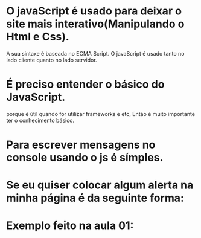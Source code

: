 # O javaScript é usado para deixar o site mais interativo(Manipulando o Html e Css).
A sua sintaxe é baseada no ECMA Script.
O javaScript é usado tanto no lado cliente quanto no lado servidor.

# É preciso entender o básico do JavaScript.
porque é útil quando for utilizar frameworks e etc, Então é muito importante ter o conhecimento básico.

# Para escrever mensagens no console usando o js é símples.

<script>
    console.log('Olá mundo!');
</script>

# Se eu quiser colocar algum alerta na minha página é da seguinte forma:

<script>
    console.log('Olá mundo!');
    window.alert('Aviso!');
</script>

# Exemplo feito na aula 01:
<html>
    <body>
        <script>
            
            console.log('Olá mundo!');
            console.log('Olá mundo 2');
            console.log('Olá mundo 3');
            console.log('Olá mundo 4');
            console.log('Olá mundo 5');
            
            window.alert('Olá mundo!');
        </script>
    </body>
</html>

# Variáveis e constantes:
para declarar variáveis em javaScript é preciso chamar: var(variável global),let(variável do escopo), const(constante).

# exemplo:
var nome = "Kelvem"; é uma variável global

{
    let idade = 19;
}

se eu for tentar imprimir fora do escopo não funciona.
Tudo que for fazer terá que ser dentro do escopo, ou seja, dentro das chaves, até mesmo para imprimir algo, modificar etc.

# constantes exemplos:

const nome = 'Kelvem';
console.log(nome);

diferente da variável, a constate ela não pode ser alterada.

# OBS:
Na declaração de variáveis, basicamente tudo que for fazer, o código é lido de cima para baixo, ou seja:
se eu declarar uma variável para escrever um texto e o nome foi declarado em baixo, exemplo:

var texto = 'O nome é =' + nome;
var nome = 'kelvem';

# o nome não vai ser imprimido, porque para dar certo tem que declarar antes:

var nome = 'kelvem';
var texto = 'O nome é:' + nome;

# Arrays:
Uma array basicamente é uma lista que podemos armazenar dados de forma ordenada, ele pode conter variáveis de algum tipo, tanto string, inteiro, ponto flutuante e etc.

# Formas de declarar array:
var nome = ['algua coisa'];

var nome = new Array('alguma coisa');

# função para adicionar itens em Array declarado.

nomeDoArray.push(algumaCoisa);


# condições
as condições é bem fácil e símples de entender, vou usar um exemplo bem rápido e fácil.

Quando tenho uma variável que assume algum tipo de valor, eu posso criar uma condição que ao ser atendida, ela realize algo como printar algo no terminal e etc.

var nome = 'kelvem';

if(nome=='kelvem'){
    nome='carlos';
    console.log(nome);
}

aqui nessa condição diz que se o nome for 'kelvem' ele vai realizar a ação dentro das chaves, que é atribuir um novo nome a uma variável.

é claro tem muitas outras condições como else if (senao se) que é quando a primeira condição não é atendida, podemos usar operadores de comparação em condições ==, >, <, >=, <=, operadores lógicos: &&,||,&,|, ^,!.

# funções
função é basicamente um trecho de código que podemos criar para relizar alguma operação e depois chamar ele.

# exemplos;
[x] criando função.
 function testes(){
                //executado quando é chamado a função.
                console.log("chamando a função 'testes'");
            }
            [x] chamando função.
            testes();
---------------------------------------------------

 function limonations(nome, idade){
                console.log('Então ' + nome + ' Gosta de suco de liomations né?' +' ' +idade);

            }
            var idade = 19;
            var nome = 'Kelvem'; 
            limonations(nome,idade);

# Outras Formas de chegar no mesmo resultado.

var func = function(){
    console.log('Olá mundo!');
            }

 let func1 = function(){
                console.log('Olá mundo!');
            }

            func1();

# criar uma função sem precisar chamar ela.

(function()){
    
}

# laços de repetição:
basicamente um laço de repetição é uma forma na qual pode ser executado uma ou mais linha de código varias vezes sem precisar ficar repetindo o mesmo codigo, o mesmo funciona pra funções digamos que eu precise chamar a mesma função 10 vezes, seria um ótimo momento pra usar laços em vez de ter que digitar a função 10 vezes.

# exemplo
eu quero escrever 5 'hello world' na tela, será que é necessário escrever 5 console.log('Hello World');?

Podemos fazer assim:

for(var i = 0; i<5; i++){
    console.log('Hello World');
}

# laços usados na aula
/*
            var n = 0;
            while(n<10){
                n++;
                console.log(n);
            }

            
            for(var i = 0; i<5; i++){
                console.log('Hello World');
            }
            var n = 0
            do{
                n++;
                console.log(n);
                
            }while(n<10);
            */

# ForEach:
o for each serve para interagirmos com arrays ou objetos.
exemplo:

var arr = ['kelvem','guigui','cecília','raquel']
            /*
            console.log(arr.length);
            for(var i = 0; i<arr.length; i++){
                console.log(arr[i]);
            }
            */
            arr.forEach(function(value, index){
                console.log(index);
            })

# leitura no console
basicamente é uma forma de inserir os dados a partir do teclado.

var nome = prompt('Qual o seu nome?');
           var idade = prompt('Qual a sua idade?');
           var cidade = prompt('Onde você mora?');

           console.log('O seu nome é: ' + nome + ', sua idade é: ' + idade + ' e você mora em: ' + cidade);

# no JavaScript existe uma função que transforma string em inteiros, é chamada de parseInt(valor);

nomeVariavel = parseInt(variavel);

# ==============================================

# Orientação a objetos com JavaScript.
como criar objetos.

var pessoas = [{
                'nome':'kelvem',
                'idade': 19,
                'profissão':'programador'
            },
            {
                'nome':'Carlos',
                'idade': 40,
                'profissão': 'Advogado'
            }]

            alert(pessoas[0].nome);

function pessoa(){
                //Atributos de um objeto
                this.nome = 'Kelvem';
            }
            //criando um objecto chamado pessoa
            var pessoa = new Pessoa();

é possível também passar parametros nas funções.

